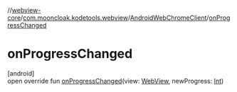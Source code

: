 //[webview-core](../../../index.md)/[com.mooncloak.kodetools.webview](../index.md)/[AndroidWebChromeClient](index.md)/[onProgressChanged](on-progress-changed.md)

# onProgressChanged

[android]\
open override fun [onProgressChanged](on-progress-changed.md)(view: [WebView](https://developer.android.com/reference/kotlin/android/webkit/WebView.html), newProgress: [Int](https://kotlinlang.org/api/latest/jvm/stdlib/kotlin/-int/index.html))
